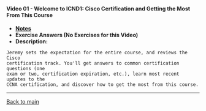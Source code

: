 #### Video 01 - Welcome to ICND1: Cisco Certification and Getting the Most From This Course

- **[Notes](notes.md)**
- **Exercise Answers (No Exercises for this Video)**
- **Description:**

```
Jeremy sets the expectation for the entire course, and reviews the Cisco 
certification track. You'll get answers to common certification questions (one 
exam or two, certification expiration, etc.), learn most recent updates to the 
CCNA certification, and discover how to get the most from this course.
```

---
 
[Back to main](https://github.com/rot0xd/CBTNuggets/blob/master/CCNA/ICND-1/README.md)

